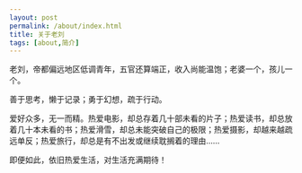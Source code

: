 ```yaml
---
layout: post
permalink: /about/index.html
title: 关于老刘
tags: [about,简介]
---
```


老刘，帝都偏远地区低调青年，五官还算端正，收入尚能温饱；老婆一个，孩儿一个。

善于思考，懒于记录；勇于幻想，疏于行动。

爱好众多，无一而精。热爱电影，却总存着几十部未看的片子；热爱读书，却总放着几十本未看的书；热爱滑雪，却总未能突破自己的极限；热爱摄影，却越来越疏远单反；热爱旅行，却总是有不出发或继续耽搁着的理由……

即便如此，依旧热爱生活，对生活充满期待！